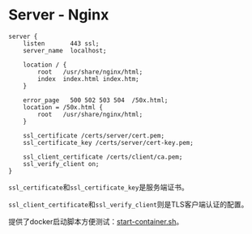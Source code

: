 # Server - Nginx

```nginx
server {
    listen       443 ssl;
    server_name  localhost;

    location / {
        root   /usr/share/nginx/html;
        index  index.html index.htm;
    }

    error_page   500 502 503 504  /50x.html;
    location = /50x.html {
        root   /usr/share/nginx/html;
    }

    ssl_certificate /certs/server/cert.pem;
    ssl_certificate_key /certs/server/cert-key.pem;

    ssl_client_certificate /certs/client/ca.pem;
    ssl_verify_client on;
}
```

`ssl_certificate`和`ssl_certificate_key`是服务端证书。

`ssl_client_certificate`和`ssl_verify_client`则是TLS客户端认证的配置。

提供了docker启动脚本方便测试：[start-container.sh](start-container.sh)。
